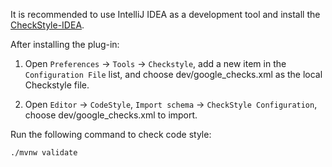 It is recommended to use IntelliJ IDEA as a development tool and install the [CheckStyle-IDEA](https://plugins.jetbrains.com/plugin/1065-checkstyle-idea).

After installing the plug-in:

1. Open `Preferences` -> `Tools` -> `Checkstyle`, add a new item in the `Configuration File` list, and choose dev/google_checks.xml as the local Checkstyle file.

2. Open `Editor` -> `CodeStyle`, `Import schema` -> `CheckStyle Configuration`, choose dev/google_checks.xml to import.

Run the following command to check code style:

```sh
./mvnw validate
```